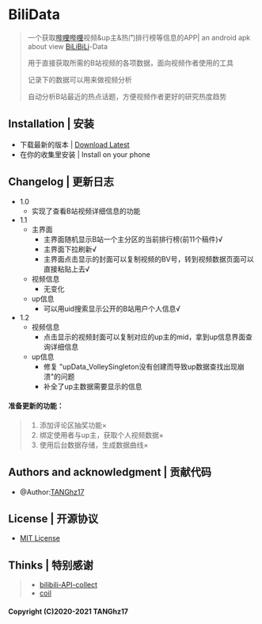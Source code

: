 # BiliData

> 一个获取[哔哩哔哩](https://www.bilibili.com/)视频&up主&热门排行榜等信息的APP| an android apk about view [BiLiBiLi](https://www.bilibili.com/)-Data
> 
> 用于直接获取所需的B站视频的各项数据，面向视频作者使用的工具
> 
> 记录下的数据可以用来做视频分析
> 
> 自动分析B站最近的热点话题，方便视频作者更好的研究热度趋势

## Installation | 安装
 - 下载最新的版本 | [Download Latest](https://github.com/TANGhz17/BiliData/releases)
 - 在你的收集里安装 | Install on your phone

## Changelog | 更新日志
- 1.0
   - 实现了查看B站视频详细信息的功能
- 1.1
   - 主界面
     - 主界面随机显示B站一个主分区的当前排行榜(前11个稿件)√
     - 主界面下拉刷新√
     - 主界面点击显示的封面可以复制视频的BV号，转到视频数据页面可以直接粘贴上去√
   - 视频信息
     - 无变化
   - up信息
     - 可以用uid搜索显示公开的B站用户个人信息√
- 1.2
   - 视频信息
     - 点击显示的视频封面可以复制对应的up主的mid，拿到up信息界面查询详细信息
   - up信息
     - 修复 "upData_VolleySingleton没有创建而导致up数据查找出现崩溃"的问题
     - 补全了up主数据需要显示的信息
#### 准备更新的功能：
 > 1. 添加评论区抽奖功能×
 > 2. 绑定使用者与up主，获取个人视频数据×
 > 3. 使用后台数据存储，生成数据曲线×

## Authors and acknowledgment | 贡献代码
 - @Author:[TANGhz17](https://github.com/TANGhz17)

## License | 开源协议
 - [MIT License](https://github.com/TANGhz17/BiliData/blob/master/LICENSE)
 
## Thinks | 特别感谢
 > - [bilibili-API-collect](https://github.com/SocialSisterYi/bilibili-API-collect)
 > - [coil](https://coil-kt.github.io/coil)

#### Copyright (C)2020-2021 TANGhz17
